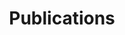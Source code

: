 ---
# # Page title
# title: Publications
# # Page type - we want a landing page (such as a homepage)
# type: landing

# # Your landing page sections - add as many different content blocks as you like
# sections:
#   - block: markdown
#     id: section-1
#     content: 
#       title: Generative AI Curriculum Introductory Brochure
#       subtitle: This work is conducted under the CUHK Jockey Club AI for the Future Project
#       text: A supplementary chapter of pre-tertiary AI education framework on Generative AI for Hong Kong
#   - block: markdown
#     id: section-2
#     content:
#       title:  
#       subtitle: This work is conducted under the CUHK Jockey Club AI for the Future Project
#       text: 

title: Publications
type: landing
sections:
- block: features
  content:
    title: Publications
    items:
    - name: Generative AI Curriculum Introductory Brochure
      description: .[Read more](https://cuhkjc-aiforfuture.hk/index.php/en/aibrochure/)

# - block: features
#   content:
#     title: Newspaper Articles
#     items:
#     - name: Article 1 Title
#       description: Summary of Article 1. [Read more](/publication/article1)
#       image: /images/article1.jpg
#     - name: Article 2 Title
#       description: Summary of Article 2. [Read more](/publication/article2)
#       image: /images/article2.jpg
- block: markdown
  id: section-1
  content:
    title: Section 1
    subtitle: A subtitle
    text: Add any **markdown** formatted content here - text, images, videos, galleries - and even HTML code!
    # Display content from the `content/post/` folder
    filters:
      folders:
        - post
  design:
    # Choose how many columns the section has. Valid values: '1' or '2'.
    columns: '1'
    # Choose your content listing view - here we use the `showcase` view
    view: compact
---